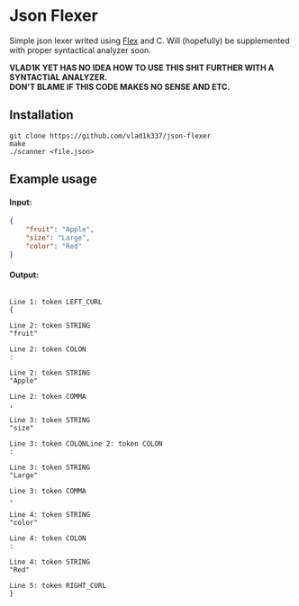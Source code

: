 # Json Flexer 
Simple json lexer writed using [Flex](https://github.com/westes/flex) and C. 
Will (hopefully) be supplemented with proper syntactical analyzer soon. 

**VLAD1K YET HAS NO IDEA HOW TO USE THIS SHIT FURTHER WITH A SYNTACTIAL ANALYZER.<br>DON'T BLAME IF THIS CODE MAKES NO SENSE AND ETC.**

## Installation

``` Shell
git clone https://github.com/vlad1k337/json-flexer
make
./scanner <file.json>
```
## Example usage
#### Input:
``` Json
{
    "fruit": "Apple",
    "size": "Large",
    "color": "Red"
}
```
#### Output: 
``` Shell

Line 1: token LEFT_CURL
{

Line 2: token STRING
"fruit"

Line 2: token COLON
:

Line 2: token STRING
"Apple"

Line 2: token COMMA
,

Line 3: token STRING
"size"

Line 3: token COLONLine 2: token COLON
:

Line 3: token STRING
"Large"

Line 3: token COMMA
,

Line 4: token STRING
"color"

Line 4: token COLON
:

Line 4: token STRING
"Red"

Line 5: token RIGHT_CURL
}
```
